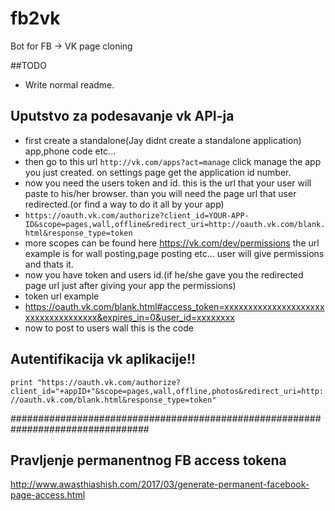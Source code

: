 # fb2vk
Bot for FB -> VK page cloning

##TODO
- Write normal readme.


## Uputstvo za podesavanje vk API-ja
- first create a standalone(Jay didnt create a standalone application) app,phone code etc...
- then go to this url ` http://vk.com/apps?act=manage ` click manage the app you just created. on settings page get the application id number.
- now you need the users token and id. this is the url that your user will paste to his/her browser. than you will need the page url that user redirected.(or find a way to do it all by your app) 
- ` https://oauth.vk.com/authorize?client_id=YOUR-APP-ID&scope=pages,wall,offline&redirect_uri=http://oauth.vk.com/blank.html&response_type=token `
- more scopes can be found here https://vk.com/dev/permissions the url example is for wall posting,page posting etc... user will give permissions and thats it. 
- now you have token and users id.(if he/she gave you the redirected page url just after giving your app the permissions)
- token url example
- https://oauth.vk.com/blank.html#access_token=xxxxxxxxxxxxxxxxxxxxxxxxxxxxxxxxxxxx&expires_in=0&user_id=xxxxxxxx
- now to post to users wall this is the code

## Autentifikacija vk aplikacije!!	

` print "https://oauth.vk.com/authorize?client_id="+appID+"&scope=pages,wall,offline,photos&redirect_uri=http://oauth.vk.com/blank.html&response_type=token" `

#################################################################################

## Pravljenje permanentnog FB access tokena
http://www.awasthiashish.com/2017/03/generate-permanent-facebook-page-access.html
